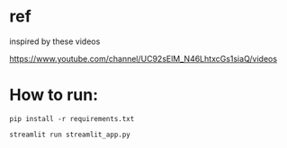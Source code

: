 # ref
inspired by these videos

https://www.youtube.com/channel/UC92sElM_N46LhtxcGs1siaQ/videos

# How to run:

```
pip install -r requirements.txt
```

```
streamlit run streamlit_app.py
```

